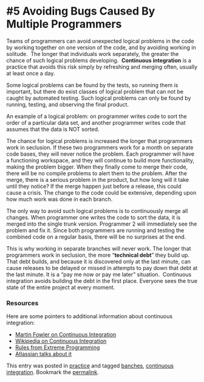 #  #5 Avoiding Bugs Caused By Multiple Programmers

Teams of programmers can avoid unexpected logical problems in the code by working together on one version of the code, and by avoiding working in solitude.  The longer that individuals work separately, the greater the chance of such logical problems developing.  **Continuous integration** is a practice that avoids this risk simply by refreshing and merging often, usually at least once a day.  

Some logical problems can be found by the tests, so running them is important, but there do exist classes of logical problem that can not be caught by automated testing. Such logical problems can only be found by running, testing, and observing the final product.  

An example of a logical problem: on programmer writes code to sort the order of a particular data set, and another programmer writes code that assumes that the data is NOT sorted.  

The chance for logical problems is increased the longer that programmers work in seclusion. If these two programmers work for a month on separate code bases, they will never notice the problem. Each programmer will have a functioning workspace, and they will continue to build more functionality, making the problem bigger. When they finally come to merge their code, there will be no compile problems to alert them to the problem. After the merge, there is a serious problem in the product, but how long will it take until they notice? If the merge happen just before a release, this could cause a crisis. The change to the code could be extensive, depending upon how much work was done in each branch.  

The only way to avoid such logical problems is to continuously merge all changes. When programmer one writes the code to sort the data, it is merged into the single trunk version. Programmer 2 will immediately see the problem and fix it. Since both programmers are running and testing the combined code on a regular basis, there will be no surprises at the end.  

This is why working in separate branches will never work. The longer that programmers work in seclusion, the more “**technical debt**” they build up. That debt builds, and because it is discovered only at the last minute, can cause releases to be delayed or missed in attempts to pay down that debt at the last minute. It is a “pay me now or pay me later” situation.  Continuous integration avoids building the debt in the first place. Everyone sees the true state of the entire project at every moment.

### Resources

Here are some pointers to additional information about continuous integration:

*   [Martin Fowler on Continuous Integration](http://martinfowler.com/articles/continuousIntegration.html)
*   [Wikipedia on Continuous Integration](http://en.wikipedia.org/wiki/Continuous_integration)
*   [Rules from Extreme Programming](http://www.extremeprogramming.org/rules/integrateoften.html)
*   [Atlassian talks about it](http://www.atlassian.com/agile/practices/continuous-integration.jsp)

This entry was posted in [practice](https://agiletribe.purplehillsbooks.com/category/practice/) and tagged [banches](https://agiletribe.purplehillsbooks.com/tag/banches/), [continuous integration](https://agiletribe.purplehillsbooks.com/tag/continuous-integration/). Bookmark the [permalink](https://agiletribe.purplehillsbooks.com/2011/10/03/5-avoiding-bugs-caused-by-multiple-programmers/ "Permalink to #5 Avoiding Bugs Caused By Multiple Programmers").